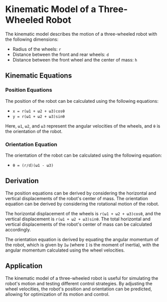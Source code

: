 # Kinematic Model of a Three-Wheeled Robot

The kinematic model describes the motion of a three-wheeled robot with the following dimensions:

- Radius of the wheels: `r`
- Distance between the front and rear wheels: `d`
- Distance between the front wheel and the center of mass: `h`

## Kinematic Equations

### Position Equations

The position of the robot can be calculated using the following equations:

- `x = r(ω1 + ω2 + ω3)cosθ`
- `y = r(ω1 + ω2 + ω3)sinθ`

Here, `ω1`, `ω2`, and `ω3` represent the angular velocities of the wheels, and `θ` is the orientation of the robot.

### Orientation Equation

The orientation of the robot can be calculated using the following equation:

- `θ = (r/d)(ω1 - ω3)`

## Derivation

The position equations can be derived by considering the horizontal and vertical displacements of the robot's center of mass. The orientation equation can be derived by considering the rotational motion of the robot.

The horizontal displacement of the wheels is `r(ω1 + ω2 + ω3)cosθ`, and the vertical displacement is `r(ω1 + ω2 + ω3)sinθ`. The total horizontal and vertical displacements of the robot's center of mass can be calculated accordingly.

The orientation equation is derived by equating the angular momentum of the robot, which is given by `Iω` (where `I` is the moment of inertia), with the angular momentum calculated using the wheel velocities.

## Application

The kinematic model of a three-wheeled robot is useful for simulating the robot's motion and testing different control strategies. By adjusting the wheel velocities, the robot's position and orientation can be predicted, allowing for optimization of its motion and control.

